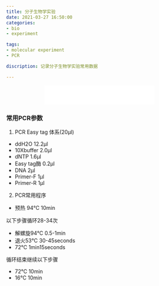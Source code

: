 ```yaml
---
title: 分子生物学实验
date: 2021-03-27 16:50:00
categories: 
- bio
- experiment

tags: 
- molecular experiment
- PCR

discription: 记录分子生物学实验常用数据

---  
```


<div align="middle"><iframe frameborder="no" border="0" marginwidth="0" marginheight="0" width=298 height=52 src="//music.163.com/outchain/player?type=2&id=36307139&auto=1&height=32"></iframe></div>


### 常用PCR参数

1. PCR Easy tag 体系(20μl)
- ddH2O 12.2μl
- 10Xbuffer 2.0μl
- dNTP 1.6μl
- Easy tag酶 0.2μl
- DNA 2μl
- Primer-F 1μl
- Primer-R 1μl

2. PCR常用程序
- 预热 94℃ 10min

以下步骤循环28-34次
- 解螺旋94℃ 0.5-1min
- 退火53℃ 30-45seconds
- 72℃ 1min15seconds

循环结束继续以下步骤
- 72℃ 10min
- 16℃ 10min